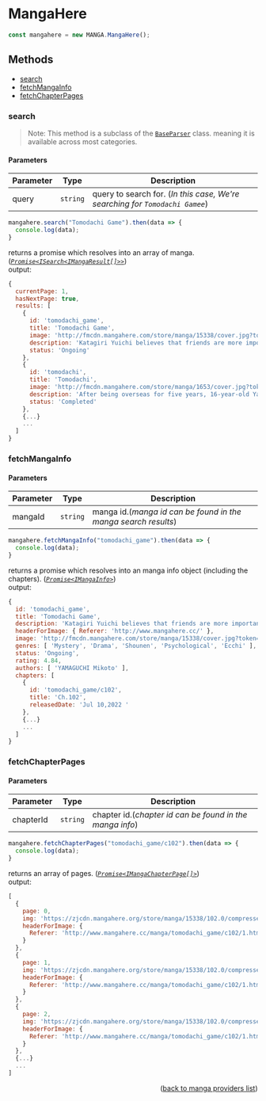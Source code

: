 <h1> MangaHere </h1>

```ts
const mangahere = new MANGA.MangaHere();
```

<h2>Methods</h2>

- [search](#search)
- [fetchMangaInfo](#fetchmangainfo)
- [fetchChapterPages](#fetchchapterpages)

### search
> Note: This method is a subclass of the [`BaseParser`](https://github.com/consumet/extensions/blob/master/src/models/base-parser.ts) class. meaning it is available across most categories.
> 
<h4>Parameters</h4>

| Parameter | Type     | Description                                                                  |
| --------- | -------- | ---------------------------------------------------------------------------- |
| query     | `string` | query to search for. (*In this case, We're searching for `Tomodachi Gamee`*) |

```ts
mangahere.search("Tomodachi Game").then(data => {
  console.log(data);
}
```
returns a promise which resolves into an array of manga. (*[`Promise<ISearch<IMangaResult[]>>`](https://github.com/consumet/extensions/blob/master/src/models/types.ts#L97-L106)*)\
output:
```js
{
  currentPage: 1,
  hasNextPage: true,
  results: [
    {
      id: 'tomodachi_game',
      title: 'Tomodachi Game',
      image: 'http://fmcdn.mangahere.com/store/manga/15338/cover.jpg?token=18f21960258f216e0920191b8fe78c0b691e88b6&ttl=1658167200&v=1657454312',
      description: 'Katagiri Yuichi believes that friends are more important than money, but he also knows the hardships of not ha...',
      status: 'Ongoing'
    },
    {
      id: 'tomodachi',
      title: 'Tomodachi',
      image: 'http://fmcdn.mangahere.com/store/manga/1653/cover.jpg?token=ec848c72fcd6b3596f16d42c1ead656755ed47c6&ttl=1658167200&v=1272884354',
      description: 'After being overseas for five years, 16-year-old Yamato comes back to Japan to find that her geeky best friend...',
      status: 'Completed'
    },
    {...}
    ...
  ]
}
```

### fetchMangaInfo

<h4>Parameters</h4>

| Parameter | Type     | Description                                                    |
| --------- | -------- | -------------------------------------------------------------- |
| mangaId   | `string` | manga id.(*manga id can be found in the manga search results*) |

```ts
mangahere.fetchMangaInfo("tomodachi_game").then(data => {
  console.log(data);
}
```
returns a promise which resolves into an manga info object (including the chapters). (*[`Promise<IMangaInfo>`](https://github.com/consumet/extensions/blob/master/src/models/types.ts#L115-L120)*)\
output:
```js
{
  id: 'tomodachi_game',
  title: 'Tomodachi Game',
  description: 'Katagiri Yuichi believes that friends are more important than money, but he also knows the hardships of not having enough funds. He works hard to save up in order to go on the high school trip, because he has promised his four ...',
  headerForImage: { Referer: 'http://www.mangahere.cc/' },
  image: 'http://fmcdn.mangahere.com/store/manga/15338/cover.jpg?token=18f21960258f216e0920191b8fe78c0b691e88b6&ttl=1658167200&v=1657454312',
  genres: [ 'Mystery', 'Drama', 'Shounen', 'Psychological', 'Ecchi' ],
  status: 'Ongoing',
  rating: 4.84,
  authors: [ 'YAMAGUCHI Mikoto' ],
  chapters: [
    {
      id: 'tomodachi_game/c102',
      title: 'Ch.102',
      releasedDate: 'Jul 10,2022 '
    },
    {...}
    ...
  ]
}
```

### fetchChapterPages

<h4>Parameters</h4>

| Parameter | Type     | Description                                              |
| --------- | -------- | -------------------------------------------------------- |
| chapterId | `string` | chapter id.(*chapter id can be found in the manga info*) |

```ts
mangahere.fetchChapterPages("tomodachi_game/c102").then(data => {
  console.log(data);
}
```
returns an array of pages. (*[`Promise<IMangaChapterPage[]>`](https://github.com/consumet/extensions/blob/master/src/models/types.ts#L122-L126)*)\
output:
```js
[
  {
    page: 0,
    img: 'https://zjcdn.mangahere.org/store/manga/15338/102.0/compressed/h001.jp',
    headerForImage: {
      Referer: 'http://www.mangahere.cc/manga/tomodachi_game/c102/1.html'
    }
  },
  {
    page: 1,
    img: 'https://zjcdn.mangahere.org/store/manga/15338/102.0/compressed/h002.jp',
    headerForImage: {
      Referer: 'http://www.mangahere.cc/manga/tomodachi_game/c102/1.html'
    }
  },
  {
    page: 2,
    img: 'https://zjcdn.mangahere.org/store/manga/15338/102.0/compressed/h003.jp',
    headerForImage: {
      Referer: 'http://www.mangahere.cc/manga/tomodachi_game/c102/1.html'
    }
  },
  {...}
  ...
]
```

<p align="end">(<a href="https://github.com/consumet/extensions/blob/master/docs/guides/manga.md#">back to manga providers list</a>)</p>